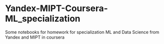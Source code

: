 # Yandex-MIPT-Coursera-ML_specialization
Some notebooks for homework for specialization ML and Data Science from Yandex and MIPT in coursera
